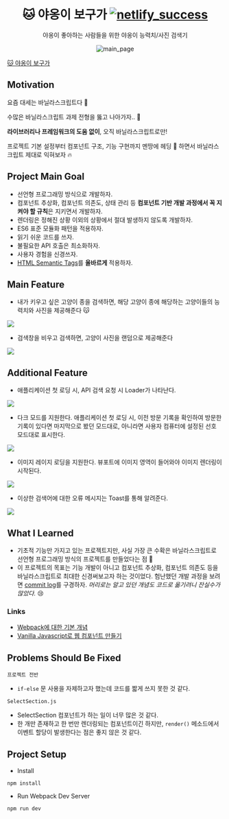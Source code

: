 <h1 align="center">
  🐱 야옹이 보구가
  <a href="https://angry-euclid-5e640d.netlify.app/">
    <img src="https://api.netlify.com/api/v1/badges/0b9300e0-e795-4dac-88f8-ffdce86798c8/deploy-status" alt="netlify_success" />
  </a>
</h1>
<p align="center">야옹이 좋아하는 사람들을 위한 야옹이 능력치/사진 검색기</p>
<div align="center">
  <img src="readme/main.gif" alt="main_page" />
</div>

[🐱 야옹이 보구가](https://angry-euclid-5e640d.netlify.app/)

## Motivation
요즘 대세는 바닐라스크립트다 :tada:

수많은 바닐라스크립트 과제 전형을 뚫고 나아가자.. :runner:

**라이브러리나 프레임워크의 도움 없이**, 오직 바닐라스크립트로만!

프로젝트 기본 설정부터 컴포넌트 구조, 기능 구현까지 멘땅에 헤딩 🤯 하면서 바닐라스크립트 제대로 익혀보자 :fire:

## Project Main Goal
* 선언형 프로그래밍 방식으로 개발하자.
* 컴포넌트 추상화, 컴포넌트 의존도, 상태 관리 등 **컴포넌트 기반 개발 과정에서 꼭 지켜야 할 규칙**은 지키면서 개발하자.
* 렌더링은 정해진 상황 이외의 상황에서 절대 발생하지 않도록 개발하자.
* ES6 표준 모듈화 패턴을 적용하자.
* 읽기 쉬운 코드를 쓰자.
* 불필요한 API 호출은 최소화하자.
* 사용자 경험을 신경쓰자.
* [HTML Semantic Tags](https://www.w3schools.com/html/html5_semantic_elements.asp)를 **올바르게** 적용하자.

## Main Feature
* 내가 키우고 싶은 고양이 종을 검색하면, 해당 고양이 종에 해당하는 고양이들의 능력치와 사진을 제공해준다 :kissing_cat:

![](readme/search.gif)

* 검색창을 비우고 검색하면, 고양이 사진을 랜덤으로 제공해준다

![](readme/random.gif)

## Additional Feature
* 애플리케이션 첫 로딩 시, API 검색 요청 시 Loader가 나타난다.

![](readme/main.gif)

* 다크 모드를 지원한다. 애플리케이션 첫 로딩 시, 이전 방문 기록을 확인하여 방문한 기록이 있다면 마지막으로 봤던 모드대로, 아니라면 사용자 컴퓨터에 설정된 선호 모드대로 표시한다.

![](readme/darkmode.gif)

* 이미지 레이지 로딩을 지원한다. 뷰포트에 이미지 영역이 들어와야 이미지 렌더링이 시작된다.

![](readme/lazy.gif)

* 이상한 검색어에 대한 오류 메시지는 Toast를 통해 알려준다.

![](readme/error.gif)

## What I Learned
* 기초적 기능만 가지고 있는 프로젝트지만, 사실 가장 큰 수확은 바닐라스크립트로 선언형 프로그래밍 방식의 프로젝트를 만들었다는 점 :pencil:
* 이 프로젝트의 목표는 기능 개발이 아니고 컴포넌트 추상화, 컴포넌트 의존도 등을 바닐라스크립트로 최대한 신경써보고자 하는 것이었다. 험난했던 개발 과정을 보려면 [commit log](https://github.com/yaong2-sprint/yaong2-meow/pull/8#issuecomment-893378251)를 구경하자. *머리로는 알고 있던 개념도 코드로 옮기려니 잔실수가 많았다.* :cry:

### Links
* [Webpack에 대한 기본 개념](readme/webpack.md)
* [Vanilla Javascript로 웹 컴포넌트 만들기](https://junilhwang.github.io/TIL/Javascript/Design/Vanilla-JS-Component/)

## Problems Should Be Fixed
`프로젝트 전반`
* `if-else` 문 사용을 자제하고자 했는데 코드를 짧게 쓰지 못한 것 같다.

`SelectSection.js`
* SelectSection 컴포넌트가 하는 일이 너무 많은 것 같다.
* 한 개만 존재하고 한 번만 렌더링되는 컴포넌트이긴 하지만, `render()` 메소드에서 이벤트 할당이 발생한다는 점은 좋지 않은 것 같다.

## Project Setup
* Install
```
npm install
```
* Run Webpack Dev Server
```
npm run dev
```
